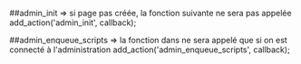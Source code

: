 ##admin_init => si page pas créée, la fonction suivante ne sera pas appelée
add_action('admin_init', callback);

##admin_enqueue_scripts => la fonction dans ne sera appelé que si on est connecté à l'administration
add_action('admin_enqueue_scripts', callback);

